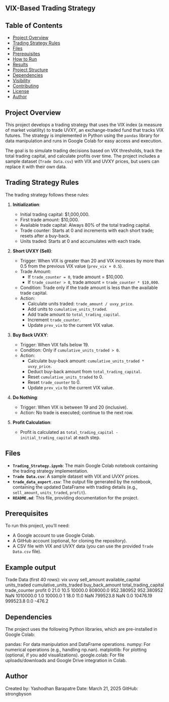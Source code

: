 ## VIX-Based Trading Strategy

## Table of Contents
- [Project Overview](#project-overview)
- [Trading Strategy Rules](#trading-strategy-rules)
- [Files](#files)
- [Prerequisites](#prerequisites)
- [How to Run](#how-to-run)
- [Results](#results)
- [Project Structure](#project-structure)
- [Dependencies](#dependencies)
- [Visibility](#visibility)
- [Contributing](#contributing)
- [License](#license)
- [Author](#author)

## Project Overview
This project develops a trading strategy that uses the VIX index (a measure of market volatility) to trade UVXY, an exchange-traded fund that tracks VIX futures. The strategy is implemented in Python using the `pandas` library for data manipulation and runs in Google Colab for easy access and execution.

The goal is to simulate trading decisions based on VIX thresholds, track the total trading capital, and calculate profits over time. The project includes a sample dataset (`Trade Data.csv`) with VIX and UVXY prices, but users can replace it with their own data.

## Trading Strategy Rules
The trading strategy follows these rules:
1. **Initialization**:
   - Initial trading capital: $1,000,000.
   - First trade amount: $10,000.
   - Available trade capital: Always 80% of the total trading capital.
   - Trade counter: Starts at 0 and increments with each short trade; resets after a buy-back.
   - Units traded: Starts at 0 and accumulates with each trade.

2. **Short UVXY (Sell)**:
   - Trigger: When VIX is greater than 20 and VIX increases by more than 0.5 from the previous VIX value (`prev_vix + 0.5`).
   - Trade Amount:
     - If `trade_counter = 0`, trade amount = $10,000.
     - If `trade_counter > 0`, trade amount = `trade_counter * $10,000`.
   - Condition: Trade only if the trade amount is less than the available trade capital.
   - Action:
     - Calculate units traded: `trade_amount / uvxy_price`.
     - Add units to `cumulative_units_traded`.
     - Add trade amount to `total_trading_capital`.
     - Increment `trade_counter`.
     - Update `prev_vix` to the current VIX value.

3. **Buy Back UVXY**:
   - Trigger: When VIX falls below 19.
   - Condition: Only if `cumulative_units_traded > 0`.
   - Action:
     - Calculate buy-back amount: `cumulative_units_traded * uvxy_price`.
     - Deduct buy-back amount from `total_trading_capital`.
     - Reset `cumulative_units_traded` to 0.
     - Reset `trade_counter` to 0.
     - Update `prev_vix` to the current VIX value.

4. **Do Nothing**:
   - Trigger: When VIX is between 19 and 20 (inclusive).
   - Action: No trade is executed; continue to the next row.

5. **Profit Calculation**:
   - Profit is calculated as `total_trading_capital - initial_trading_capital` at each step.

## Files
- **`Trading_Strategy.ipynb`**: The main Google Colab notebook containing the trading strategy implementation.
- **`Trade Data.csv`**: A sample dataset with VIX and UVXY prices.
- **`trade_data_export.csv`**: The output file generated by the notebook, containing the updated DataFrame with trading details (e.g., `sell_amount`, `units_traded`, `profit`).
- **`README.md`**: This file, providing documentation for the project.

## Prerequisites
To run this project, you’ll need:
- A Google account to use Google Colab.
- A GitHub account (optional, for cloning the repository).
- A CSV file with VIX and UVXY data (you can use the provided `Trade Data.csv` file).

## Example output

Trade Data (first 40 rows):
    vix  uvxy  sell_amount  available_capital  units_traded  cumulative_units_traded  buy_back_amount  total_trading_capital  trade_counter      profit
0  21.0  10.5      10000.0          808000.0    952.380952              952.380952              NaN              1010000.0            1.0    10000.0
1  18.0  11.0          NaN          799523.8           NaN                     0.0        10476.19               999523.8            0.0     -476.2

## Dependencies
The project uses the following Python libraries, which are pre-installed in Google Colab:

pandas: For data manipulation and DataFrame operations.
numpy: For numerical operations (e.g., handling np.nan).
matplotlib: For plotting (optional, if you add visualizations).
google.colab: For file uploads/downloads and Google Drive integration in Colab.

## Author
Created by: Yashodhan Barapatre
Date: March 21, 2025
GitHub: strongbyson

